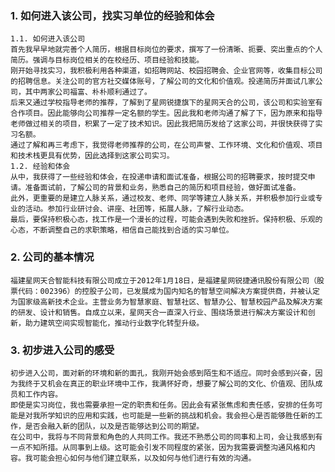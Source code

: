 ### 1. 如何进入该公司，找实习单位的经验和体会
	1.1. 如何进入该公司
	首先我早早地就完善个人简历，根据目标岗位的要求，撰写了一份清晰、扼要、突出重点的个人简历。强调与目标岗位相关的在校经历、项目经验和技能。
	刚开始寻找实习，我积极利用各种渠道，如招聘网站、校园招聘会、企业官网等，收集目标公司的招聘信息。关注公司的官方社交媒体账号，了解公司的文化和价值观。投递简历并面试几家公司，其中两家公司福富、朴朴顺利通过了。
	后来又通过学校指导老师的推荐，了解到了星网锐捷旗下的星网天合的公司，该公司和实验室有合作项目。因此能够向公司推荐一定名额的学生。因此我和老师沟通了解了下，因为原来和指导老师做过相关的项目，积累了一定了技术知识。因此我把简历发给了这家公司，并很快获得了实习名额。
	通过了解和再三考虑下，我觉得老师推荐的公司，在公司声誉、工作环境、文化和价值观、项目和技术栈更具有优势，因此选择到这家公司实习。
	1.2. 经验和体会
	从中，我获得了一些经验和体会，在投递申请和面试准备，根据公司的招聘要求，按时提交申请。准备面试前，了解公司的背景和业务，熟悉自己的简历和项目经验，做好面试准备。
	此外，更重要的是建立人脉关系，通过校友、老师、同学等建立人脉关系，并积极参加行业或专业的活动。参加行业研讨会、讲座、社团等，拓展人脉，了解行业动态。
	最后，要保持积极心态，找工作是一个漫长的过程，可能会遇到失败和挫折。保持积极、乐观的心态，不断调整自己的求职策略，相信自己能找到合适的实习单位。
### 2. 公司的基本情况
	福建星网天合智能科技有限公司成立于2012年1月18日，是福建星网锐捷通讯股份有限公司（股票代码：002396）的控股子公司，已发展成为国内知名的智慧空间解决方案提供商，并被认定为国家级高新技术企业。主营业务为智慧家庭、智慧社区、智慧办公、智慧校园产品及解决方案的研发、设计和销售。自成立以来，星网天合一直深入行业、围绕场景进行解决方案设计和创新，助力建筑空间实现智能化，推动行业数字化转型升级。
### 3. 初步进入公司的感受
	初步进入公司，面对新的环境和新的面孔，我刚开始会感到陌生和不适应。同时会感到兴奋，因为我终于又机会在真正的职业环境中工作，我满怀好奇，想要了解公司的文化、价值观、团队成员和工作内容。
	即使是实习岗位，我也需要承担一定的职责和任务。因此会有紧张焦虑和责任感，安排的任务可能是对我所学知识的应用和实践，也可能是一些新的挑战和机会。我会担心是否能够胜任新的工作，是否会融入新的团队，以及是否能够达到公司的期望。
	在公司中，我将与不同背景和角色的人共同工作。我还不熟悉公司的同事和上司，会让我感到有一点不知所措。从同事到上级。这可能会引发不同程度的紧张，因为我需要调整沟通风格和内容。我可能会担心如何与他们建立联系，以及如何与他们进行有效的沟通。
